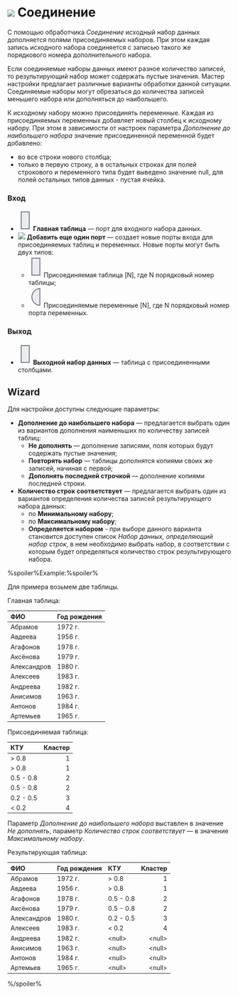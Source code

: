 # ![](../../images/icons/components/coluniondata_default.svg) Соединение

С помощью обработчика *Соединение* исходный набор данных дополняется полями присоединяемых наборов. При этом каждая запись исходного набора соединяется с записью такого же порядкового номера дополнительного набора.

Если соединяемые наборы данных имеют разное количество записей, то результирующий набор может содержать пустые значения. Мастер настройки предлагает различные варианты обработки данной ситуации. Соединяемые наборы могут обрезаться до количества записей меньшего набора или дополняться до наибольшего.

К исходному набору можно присоединять переменные. Каждая из присоединяемых переменных добавляет новый столбец к исходному набору. При этом в зависимости от настроек параметра *Дополнение до наибольшего набора* значение присоединенной переменной будет добавлено:
* во все строки нового столбца;
* только в первую строку, а в остальных строках для полей строкового и переменного типа будет выведено значение null, для полей остальных типов данных -  пустая ячейка.

### Вход

* ![](../../images/icons/app/node/ports/inputs/table_inactive.svg) **Главная таблица** — порт для входного набора данных.
* ![](../../images/icons/toolbar-controls/plus-native_default.svg) **Добавить еще один порт** — создает новые порты входа для присоединяемых таблиц и переменных. Новые порты могут быть двух типов:
   * ![](../../images/icons/app/node/ports/inputs/table_inactive.svg) Присоединяемая таблица [N], где N порядковый номер таблицы;
   * ![](../../images/icons/app/node/ports/inputs/variable_inactive.svg) Присоединяемые переменные [N], где N порядковый номер порта переменных.

### Выход

* ![Выходной набор данных](../../images/icons/app/node/ports/inputs/table_inactive.svg) **Выходной набор данных** — таблица с присоединенными столбцами.

## Wizard

Для настройки доступны следующие параметры:

* **Дополнение до наибольшего набора** — предлагается выбрать один из вариантов дополнения наименьших по количеству записей таблиц:
   * **Не дополнять** — дополнение записями, поля которых будут содержать пустые значения;
   * **Повторять набор** — таблицы дополнятся копиями своих же записей, начиная с первой;
   * **Дополнять последней строчкой** — дополнение копиями последней строки.
* **Количество строк соответствует** — предлагается выбрать один из вариантов определения количества записей результирующего набора данных:
   * по **Минимальному набору**;
   * по **Максимальному набору**;
   * **Определяется набором** - при выборе данного варианта становится доступен список *Набор данных, определяющий набор строк*, в нем необходимо выбрать набор, в соответствии с которым будет определяться количество строк результирующего набора.

%spoiler%Example:%spoiler%

Для примера возьмем две таблицы.

Главная таблица:

|ФИО|Год рождения|
|:-|:-|
|Абрамов|1972 г.|
|Авдеева|1956 г.|
|Агафонов|1978 г.|
|Аксёнова|1979 г.|
|Александров|1980 г.|
|Алексеев|1983 г.|
|Андреева|1982 г.|
|Анисимов|1963 г.|
|Антонов|1984 г.|
|Артемьев|1965 г.|

Присоединяемая таблица:

|КТУ|Кластер|
|:-|-:|
|> 0.8|1|
|> 0.8|1|
|0.5 - 0.8|2|
|0.5 - 0.8|2|
|0.2 - 0.5|3|
|< 0.2|4|

Параметр *Дополнение до наибольшего набора* выставлен в значение *Не дополнять*, параметр *Количество строк соответствует* — в значение *Максимальному набору*.

Результирующая таблица:

|ФИО|Год рождения|КТУ|Кластер|
|:-|:-|:-|-:|
|Абрамов|1972 г.|> 0.8|1|
|Авдеева|1956 г.|> 0.8|1|
|Агафонов|1978 г.|0.5 - 0.8|2|
|Аксёнова|1979 г.|0.5 - 0.8|2|
|Александров|1980 г.|0.2 - 0.5|3|
|Алексеев|1983 г.|< 0.2|4|
|Андреева|1982 г.|&#60;null>|&#60;null>|
|Анисимов|1963 г.|&#60;null>|&#60;null>|
|Антонов|1984 г.|&#60;null>|&#60;null>|
|Артемьев|1965 г.|&#60;null>|&#60;null>|
%/spoiler%